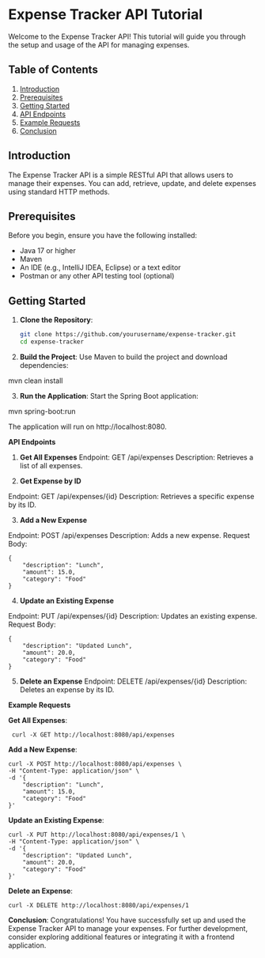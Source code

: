 # Expense Tracker API Tutorial

Welcome to the Expense Tracker API! This tutorial will guide you through the setup and usage of the API for managing expenses.

## Table of Contents

1. [Introduction](#introduction)
2. [Prerequisites](#prerequisites)
3. [Getting Started](#getting-started)
4. [API Endpoints](#api-endpoints)
5. [Example Requests](#example-requests)
6. [Conclusion](#conclusion)

## Introduction

The Expense Tracker API is a simple RESTful API that allows users to manage their expenses. You can add, retrieve, update, and delete expenses using standard HTTP methods.

## Prerequisites

Before you begin, ensure you have the following installed:

- Java 17 or higher
- Maven
- An IDE (e.g., IntelliJ IDEA, Eclipse) or a text editor
- Postman or any other API testing tool (optional)

## Getting Started

1. **Clone the Repository**:

   ```bash
   git clone https://github.com/yourusername/expense-tracker.git
   cd expense-tracker

2. **Build the Project**:
Use Maven to build the project and download dependencies:

 mvn clean install

3. **Run the Application**:
Start the Spring Boot application:

 mvn spring-boot:run

The application will run on http://localhost:8080.

**API Endpoints**

1. **Get All Expenses**
Endpoint: GET /api/expenses
Description: Retrieves a list of all expenses.

2. **Get Expense by ID**

Endpoint: GET /api/expenses/{id}
Description: Retrieves a specific expense by its ID.

3. **Add a New Expense**

Endpoint: POST /api/expenses
Description: Adds a new expense.
Request Body:
    
    
    {   
        "description": "Lunch",
        "amount": 15.0,
        "category": "Food"
    }
    
4. **Update an Existing Expense**

Endpoint: PUT /api/expenses/{id}
Description: Updates an existing expense.
Request Body:

    {
        "description": "Updated Lunch",
        "amount": 20.0,
        "category": "Food"
    }

5. **Delete an Expense**
Endpoint: DELETE /api/expenses/{id}
Description: Deletes an expense by its ID.

**Example Requests**

**Get All Expenses**: 

    
     curl -X GET http://localhost:8080/api/expenses
    
**Add a New Expense**:

     
    curl -X POST http://localhost:8080/api/expenses \
    -H "Content-Type: application/json" \
    -d '{
        "description": "Lunch",
        "amount": 15.0,
        "category": "Food"
    }'
    
**Update an Existing Expense**:
    
    curl -X PUT http://localhost:8080/api/expenses/1 \
    -H "Content-Type: application/json" \
    -d '{
        "description": "Updated Lunch",
        "amount": 20.0,
        "category": "Food"
    }'
    
**Delete an Expense**:
    
    curl -X DELETE http://localhost:8080/api/expenses/1
    
**Conclusion**:
Congratulations! You have successfully set up and used the Expense Tracker API to manage your expenses. For further development, consider exploring additional features or integrating it with a frontend application.
